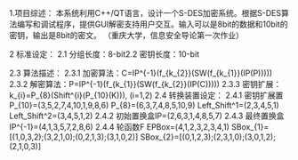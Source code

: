 1.项目综述：
    本系统利用C++/QT语言，设计一个S-DES加密系统。根据S-DES算法编写和调试程序，提供GUI解密支持用户交互。输入可以是8bit的数据和10bit的密钥，输出是8bit的密文。
    （重庆大学，信息安全导论第一次作业）
    
2 标准设定：
  2.1 分组长度：8-bit2.2 密钥长度：10-bit

  2.3 算法描述：
    2.3.1 加密算法：C=IP^{-1}(f_{k_{2}}(SW(f_{k_{1}}(IP(P)))))
    2.3.2 解密算法：P=IP^{-1}(f_{k_{1}}(SW(f_{k_{2}}(IP(C)))))
    2.3.3 密钥扩展：k_{i}=P_{8}(Shift^{i}(P_{10}(K))),  (i=1,2)
  2.4 转换装置设定：
    2.4.1 密钥扩展置
          P_{10}=(3,5,2,7,4,10,1,9,8,6)
          P_{8}=(6,3,7,4,8,5,10,9)
          Left_Shift^1=(2,3,4,5,1)
          Left_Shift^2=(3,4,5,1,2)
    2.4.2 初始置换盒IP=(2,6,3,1,4,8,5,7)
    2.4.3 最终置换盒IP^{-1}=(4,1,3,5,7,2,8,6)
    2.4.4 轮函数F
         EPBox=(4,1,2,3,2,3,4,1)
         SBox_{1}=[(1,0,3,2);(3,2,1,0);(0,2,1,3);(3,1,0,2)]
         SBox_{2}=[(0,1,2,3);(2,3,1,0);(3,0,1,2);(2,1,0,3)]
				 
